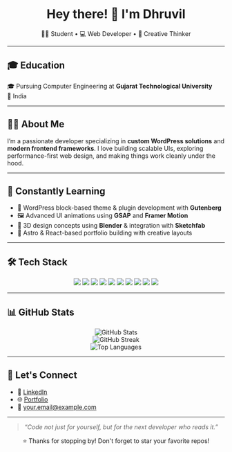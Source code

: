 <h1 align="center">Hey there! 👋 I'm Dhruvil</h1>
<p align="center">🧑‍🎓 Student • 💻 Web Developer • 🎨 Creative Thinker</p>

---

## 🎓 Education

🎓 Pursuing Computer Engineering at **Gujarat Technological University**  
📍 India

---

## 👨‍💻 About Me

I’m a passionate developer specializing in **custom WordPress solutions** and **modern frontend frameworks**. I love building scalable UIs, exploring performance-first web design, and making things work cleanly under the hood.

---

## 🚀 Constantly Learning

- 🧩 WordPress block-based theme & plugin development with **Gutenberg**
- 🖼️ Advanced UI animations using **GSAP** and **Framer Motion**
- 🧱 3D design concepts using **Blender** & integration with **Sketchfab**
- 📐 Astro & React-based portfolio building with creative layouts

---

## 🛠️ Tech Stack

<p align="center">
  <img src="https://img.shields.io/badge/HTML5-E34F26?style=for-the-badge&logo=html5&logoColor=white"/>
  <img src="https://img.shields.io/badge/CSS3-1572B6?style=for-the-badge&logo=css3&logoColor=white"/>
  <img src="https://img.shields.io/badge/JavaScript-F7DF1E?style=for-the-badge&logo=javascript&logoColor=black"/>
  <img src="https://img.shields.io/badge/PHP-777BB4?style=for-the-badge&logo=php&logoColor=white"/>
  <img src="https://img.shields.io/badge/WordPress-21759B?style=for-the-badge&logo=wordpress&logoColor=white"/>
  <img src="https://img.shields.io/badge/React-20232A?style=for-the-badge&logo=react&logoColor=61DAFB"/>
  <img src="https://img.shields.io/badge/Astro-000000?style=for-the-badge&logo=astro&logoColor=FF5D01"/>
  <img src="https://img.shields.io/badge/Tailwind_CSS-38B2AC?style=for-the-badge&logo=tailwind-css&logoColor=white"/>
  <img src="https://img.shields.io/badge/GitHub-181717?style=for-the-badge&logo=github&logoColor=white"/>
  <img src="https://img.shields.io/badge/VS_Code-007ACC?style=for-the-badge&logo=visual-studio-code&logoColor=white"/>
</p>

---

## 📊 GitHub Stats

<p align="center">
  <img src="https://github-readme-stats.vercel.app/api?username=yourusername&show_icons=true&theme=radical" alt="GitHub Stats" />
  <br/>
  <img src="https://github-readme-streak-stats.herokuapp.com/?user=yourusername&theme=radical" alt="GitHub Streak" />
  <br/>
  <img src="https://github-readme-stats.vercel.app/api/top-langs/?username=yourusername&layout=compact&theme=radical" alt="Top Languages" />
</p>

---

## 🤝 Let's Connect

- 💼 [LinkedIn](https://linkedin.com/in/yourprofile)
- 🌐 [Portfolio](https://yourwebsite.com)
- 📧 your.email@example.com

---

> _“Code not just for yourself, but for the next developer who reads it.”_

<p align="center">
  ⭐️ Thanks for stopping by! Don't forget to star your favorite repos!
</p>
